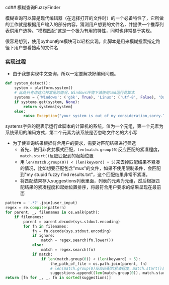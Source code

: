 cd## 模糊查询FuzzyFinder

模糊查询可以算是现代编辑器（在选择打开的文件时）的一个必备特性了，它所做的工作就是根据用户输入的部分内容，猜测用户想要的文件名，并提供一个推荐列表供用户选择。“模糊匹配”这是一个极为有用的特性，同时也非常易于实现。

很容易想到，使用python的re模块可以轻松实现。此脚本是用来模糊搜索指定路径下用户想看搜索的文件名

### 实现过程

* 由于我想实现中文查询，所以一定要解决好编码问题。
```python
def system_detect():
    system = platform.system()
    # 此处只考虑这几种常见的情况，Windows环境下请使用cmd运行此脚本
    systems = {'Windows': ('gbk', True), 'Linux': ('utf-8', False), 'Darwin': ('utf-8', True)}
    if systems.get(system, None):
        return systems[system]
    else:
        raise Exception("your system is out of my consideration,sorry.The Chinese maybe display abnormally!")
```
systems字典的键表示运行此脚本的计算机的系统，值为一个元组，第一个元素为系统采用的编码方式，第二个元素为该系统是否忽略文件名的大小写

* 为了使查询结果根据符合用户的要求，需要对匹配结果进行筛选
  * 首先，使用非贪婪模式匹配，`len(match.group(0)`反应匹配的紧凑程度，`match.start()`反应匹配到的起始位置
  * 用 `len(match.group(0)) < (len(keyword) + 5)`来去掉匹配结果不紧凑的情况，比如想要匹配包含"mux"的文件，如果不使用限制条件，会匹配到"my stupid fuzzy find results.txt"，这个匹配结果非常不紧凑。
  * 将匹配结果存入suggestions列表里面，列表的元素为元组，然后根据匹配结果的紧凑程度和起始位置排序，将最符合用户要求的结果呈现在最前面
```python
pattern = '.*?'.join(user_input)
regex = re.compile(pattern)
for parent, _, filenames in os.walk(path):
    if filenames:
        parent = parent.decode(sys.stdout.encoding)
        for fn in filenames:
            fn = fn.decode(sys.stdout.encoding)
            if ignore:
                match = regex.search(fn.lower())
            else:
                match = regex.search(fn)
            if match:
                if len(match.group(0)) < (len(keyword) + 5):
                    the_path_of_file = os.path.join(parent, fn)
                    # len(match.group(0)反应匹配的紧凑程度，match.start()反应匹配到的起始位置
                    suggestions.append((len(match.group(0)), match.start(), the_path_of_file))
return [fn for _, _, fn in sorted(suggestions)]
```